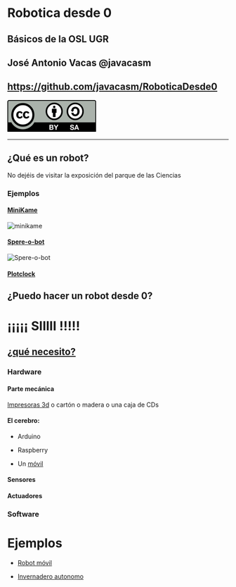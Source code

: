 # Robotica desde 0

## Básicos de la OSL UGR

## José Antonio Vacas  @javacasm

## https://github.com/javacasm/RoboticaDesde0


![licencia CC](./images/Licencia_CC.png)

* * *

## ¿Qué es un robot?

No dejéis de visitar la exposición del parque de las Ciencias

### Ejemplos

#### [MiniKame](https://github.com/JavierIH/miniKame)

![minikame](https://camo.githubusercontent.com/6b66f157b05d8f291f3898e9e3e6d6628e784438/687474703a2f2f63646e2e6d616b65616769662e636f6d2f6d656469612f31322d32322d323031352f4d51387a316e2e676966)

#### [Spere-o-bot](http://www.instructables.com/id/Sphere-o-bot-a-Friendly-Art-Robot/?ALLSTEPS)


![Spere-o-bot](https://cdn.instructables.com/F3A/M2BO/IZYGGZGR/F3AM2BOIZYGGZGR.ANIMATED.SMALL.gif)

#### [Plotclock](https://goo.gl/photos/rxytarxWej2R7MuX7)


## ¿Puedo hacer un robot desde 0?

# ¡¡¡¡¡ SIIIII !!!!!


## [¿qué necesito?](./robotica.md)

### Hardware

#### Parte mecánica
[Impresoras 3d](./diseno3D.md) o cartón o madera o una caja de CDs

#### El cerebro:

* Arduino

* Raspberry

* Un [móvil](http://www.circolab.org/recursos/tutorial/el-robotablet/)

#### Sensores

#### Actuadores

### Software



# Ejemplos

* [Robot móvil](https://github.com/javacasm/Robotica-Educativa-Arduino-y-3D/blob/master/Robot%20Movil.md)

* [Invernadero autonomo](https://github.com/javacasm/Robotica-Educativa-Arduino-y-3D/blob/master/Invernadero.md)
